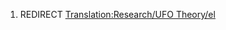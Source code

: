 1.  REDIRECT [Translation:Research/UFO
    Theory/el](Translation:Research/UFO_Theory/el "wikilink")